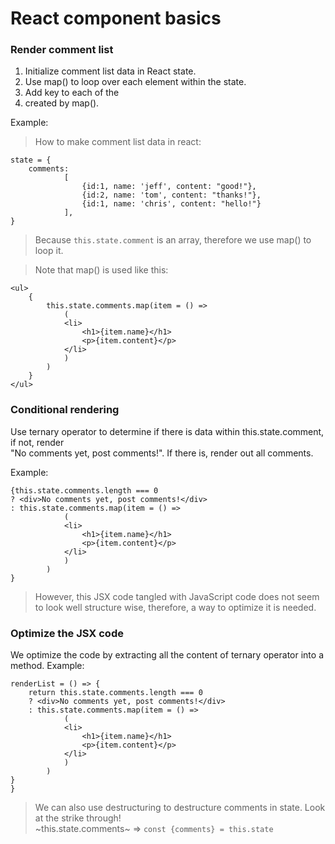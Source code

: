 # React component basics

### Render comment list
1. Initialize comment list data in React state.  
2. Use map() to loop over each element within the state.  
3. Add key to each of the <li> created by map().  

Example:  
>How to make comment list data in react:  
```
state = {
    comments: 
            [
                {id:1, name: 'jeff', content: "good!"},
                {id:2, name: 'tom', content: "thanks!"},
                {id:1, name: 'chris', content: "hello!"}
            ],
}  
```  
>Because `this.state.comment` is an array, therefore we use map() to loop it.  

>Note that map() is used like this:  
```  
<ul>
    {
        this.state.comments.map(item = () =>
            (
            <li>
                <h1>{item.name}</h1>
                <p>{item.content}</p>
            </li>
            )
        )
    }  
</ul>  
```  

### Conditional rendering
Use ternary operator to determine if there is data within this.state.comment, if not, render  
"No comments yet, post comments!". If there is, render out all comments.  

Example:  
```
{this.state.comments.length === 0
? <div>No comments yet, post comments!</div>
: this.state.comments.map(item = () =>
            (
            <li>
                <h1>{item.name}</h1>
                <p>{item.content}</p>
            </li>
            )
        )
}
```  
>However, this JSX code tangled with JavaScript code does not seem to look well structure wise, therefore, a way to optimize it is needed.  

### Optimize the JSX code  
We optimize the code by extracting all the content of ternary operator into a method. 
Example:  
```
renderList = () => {
    return this.state.comments.length === 0
    ? <div>No comments yet, post comments!</div>
    : this.state.comments.map(item = () =>
            (
            <li>
                <h1>{item.name}</h1>
                <p>{item.content}</p>
            </li>
            )
        )
}
}
```  
>We can also use destructuring to destructure comments in state. Look at the strike through!  
~this.state.comments~ => `const {comments} = this.state`  
 
